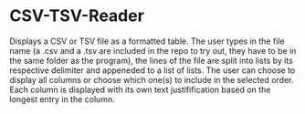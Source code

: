 # CSV-TSV-Reader
Displays a CSV or TSV file as a formatted table. The user types in the file name (a .csv and a .tsv are included in the repo to try out, they have to be in the same folder as the program), the lines of the file are split into lists by its respective delimiter and appeneded to a list of lists. The user can choose to display all columns or choose which one(s) to include in the selected order. Each column is displayed with its own text justifification based on the longest entry in the column.
